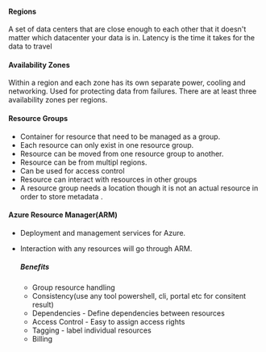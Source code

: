 
#### Regions

A set of data centers that are close enough to each other that it doesn't matter which datacenter your data is in. Latency is the time it takes for the data to travel

#### Availability Zones

Within a region and each zone has its own separate power, cooling and networking. Used for protecting data from failures. There are at least three availability zones per regions.

#### Resource Groups

* Container for resource that need to be managed as a group.
* Each resource can only exist in one resource group.
* Resource can be moved from one resource group to another.
* Resource can be from multipl regions.
* Can be used for access control
* Resource can interact with resources in other groups
* A resource group needs a location though it is not an actual resource in order to store metadata .

#### Azure Resource Manager(ARM)

- Deployment and management services for Azure.
- Interaction with any resources will go through ARM.

    ##### Benefits
    - Group resource handling
    - Consistency(use any tool powershell, cli, portal etc for consitent result)
    - Dependencies - Define dependencies between resources
    - Access Control - Easy to assign access rights
    - Tagging - label individual resources
    - Billing